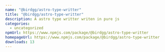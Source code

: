 ```yaml
---
name: "@birdgg/astro-type-writter"
title: "@birdgg/astro-type-writter"
description: A astro type writter writen in pure js
categories:
  - uncategorized
npmUrl: https://www.npmjs.com/package/@birdgg/astro-type-writter
homepageUrl: https://www.npmjs.com/package/@birdgg/astro-type-writter
downloads: 13
---
```

